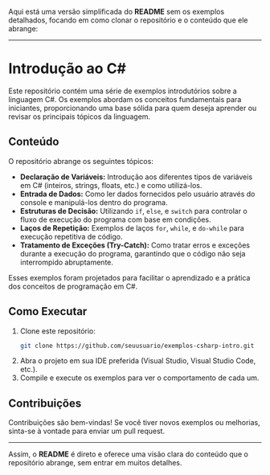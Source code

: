 Aqui está uma versão simplificada do **README** sem os exemplos detalhados, focando em como clonar o repositório e o conteúdo que ele abrange:

---

# Introdução ao C#

Este repositório contém uma série de exemplos introdutórios sobre a linguagem C#. Os exemplos abordam os conceitos fundamentais para iniciantes, proporcionando uma base sólida para quem deseja aprender ou revisar os principais tópicos da linguagem.

## Conteúdo

O repositório abrange os seguintes tópicos:

- **Declaração de Variáveis:** Introdução aos diferentes tipos de variáveis em C# (inteiros, strings, floats, etc.) e como utilizá-los.
- **Entrada de Dados:** Como ler dados fornecidos pelo usuário através do console e manipulá-los dentro do programa.
- **Estruturas de Decisão:** Utilizando `if`, `else`, e `switch` para controlar o fluxo de execução do programa com base em condições.
- **Laços de Repetição:** Exemplos de laços `for`, `while`, e `do-while` para execução repetitiva de código.
- **Tratamento de Exceções (Try-Catch):** Como tratar erros e exceções durante a execução do programa, garantindo que o código não seja interrompido abruptamente.
  
Esses exemplos foram projetados para facilitar o aprendizado e a prática dos conceitos de programação em C#.

## Como Executar

1. Clone este repositório:
   ```bash
   git clone https://github.com/seuusuario/exemplos-csharp-intro.git
   ```
2. Abra o projeto em sua IDE preferida (Visual Studio, Visual Studio Code, etc.).
3. Compile e execute os exemplos para ver o comportamento de cada um.

## Contribuições

Contribuições são bem-vindas! Se você tiver novos exemplos ou melhorias, sinta-se à vontade para enviar um pull request.

---

Assim, o **README** é direto e oferece uma visão clara do conteúdo que o repositório abrange, sem entrar em muitos detalhes.
